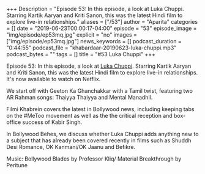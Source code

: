 +++
Description = "Episode 53: In this episode, a look at Luka Chuppi. Starring Kartik Aaryan and Kriti Sanon, this was the latest Hindi film to explore live-in relationships."
aliases = ["/53"]
author = "Aparita"
categories = []
date = "2019-06-23T00:00:17-04:00"
episode = "53"
episode_image = "img/episode/ep53mq.jpg"
explicit = "no"
images = ["img/episode/ep53mq.jpg"]
news_keywords = []
podcast_duration = "0:44:55"
podcast_file = "khabardaar-20190623-luka-chuppi.mp3"
podcast_bytes = ""
tags = []
title = "#53 Luka Chuppi"
+++

Episode 53: In this episode, a look at [Luka Chuppi](https://www.youtube.com/watch?v=-JLewvWBkCw&t=12s). Starring Kartik Aaryan and Kriti Sanon, this was the latest Hindi film to explore live-in relationships. It's now available to watch on Netflix.

We start off with Geeton Ka Ghanchakkar with a Tamil twist, featuring two AR Rahman songs: Thaiyya Thaiyya and Mental Manadhil.

Filmi Khabrein covers the latest in Bollywood news, including keeping tabs on the #MeToo movement as well as the the critical reception and box-office success of Kabir Singh.

In Bollywood Behes, we discuss whether Luka Chuppi adds anything new to a subject that has already been covered recently in films such as Shuddh Desi Romance, OK Kanmani/OK Jaanu and Befikre.

Music: Bollywood Blades by Professor Kliq/ Material Breakthrough by Peritune